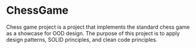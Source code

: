 # ChessGame

Chess game project is a project that implements the standard chess
game as a showcase for OOD design. The purpose of this project is to
apply design patterns, SOLID principles, and clean code principles.
